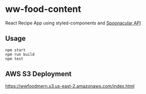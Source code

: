 # ww-food-content

React Recipe App using styled-components and [Spoonacular API](https://spoonacular.com/food-api/)

## Usage 
```
npm start
npm run build
npm test
```

## AWS S3 Deployment

https://wwfoodmern.s3.us-east-2.amazonaws.com/index.html